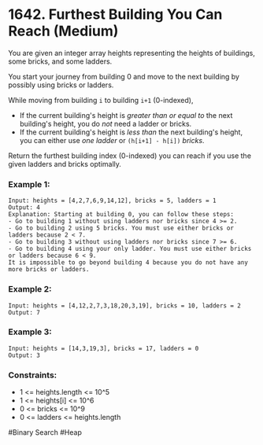 # 1642. Furthest Building You Can Reach (Medium)

You are given an integer array heights representing the heights of buildings, some bricks, and some ladders.

You start your journey from building 0 and move to the next building by possibly using bricks or ladders.

While moving from building `i` to building `i+1` (0-indexed),

- If the current building's height is _greater than or equal to_ the next building's height, you do _not_ need a ladder or bricks.
- If the current building's height is _less than_ the next building's height, you can either use _one ladder_ or `(h[i+1] - h[i])` _bricks_.

Return the furthest building index (0-indexed) you can reach if you use the given ladders and bricks optimally.

### Example 1:

```
Input: heights = [4,2,7,6,9,14,12], bricks = 5, ladders = 1
Output: 4
Explanation: Starting at building 0, you can follow these steps:
- Go to building 1 without using ladders nor bricks since 4 >= 2.
- Go to building 2 using 5 bricks. You must use either bricks or ladders because 2 < 7.
- Go to building 3 without using ladders nor bricks since 7 >= 6.
- Go to building 4 using your only ladder. You must use either bricks or ladders because 6 < 9.
It is impossible to go beyond building 4 because you do not have any more bricks or ladders.
```

### Example 2:

```
Input: heights = [4,12,2,7,3,18,20,3,19], bricks = 10, ladders = 2
Output: 7
```

### Example 3:

```
Input: heights = [14,3,19,3], bricks = 17, ladders = 0
Output: 3
```

### Constraints:

- 1 <= heights.length <= 10^5
- 1 <= heights[i] <= 10^6
- 0 <= bricks <= 10^9
- 0 <= ladders <= heights.length

#Binary Search #Heap
